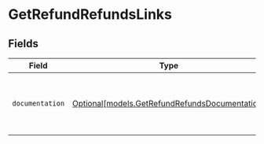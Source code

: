 # GetRefundRefundsLinks


## Fields

| Field                                                                                        | Type                                                                                         | Required                                                                                     | Description                                                                                  |
| -------------------------------------------------------------------------------------------- | -------------------------------------------------------------------------------------------- | -------------------------------------------------------------------------------------------- | -------------------------------------------------------------------------------------------- |
| `documentation`                                                                              | [Optional[models.GetRefundRefundsDocumentation]](../models/getrefundrefundsdocumentation.md) | :heavy_minus_sign:                                                                           | The URL to the generic Mollie API error handling guide.                                      |